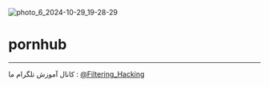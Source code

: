 ![photo_6_2024-10-29_19-28-29](https://github.com/user-attachments/assets/69261539-b22f-4295-805f-9a2656b7fabf)
# pornhub
--------------------
کانال آموزش تلگرام ما :
[@Filtering_Hacking](https://t.me/Filtering_Hacking)
